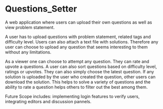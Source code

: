 # Questions_Setter

A web application where users can upload their own questions as well as view problem statement.

A user has to upload questions with problem statement, related tags and difficulty level. Users can also attach a text file with solutions. Therefore any user can choose to upload any question that seems interesting to them without any limitations. 

As a viewer one can choose to attempt any question. They can rate and upvote a questions. A user can also sort questions based on difficulty level, ratings or upvotes. They can also simply choose the latest question. If any solution is uploaded by the user who created the question, other users can download the solution. This helps to solve a variety of questions and the ability to rate a question helps others to filter out the best among them. 

Future Scope includes: implementing login features to verify users, integrating editors and discussion pannels.  
